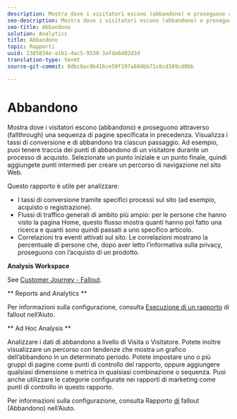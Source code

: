 ```yaml
---
description: Mostra dove i visitatori escono (abbandono) e proseguono attraverso (fallthrough) una sequenza di pagine specificata in precedenza. Visualizza i tassi di conversione e di abbandono tra ciascun passaggio. Ad esempio, puoi tenere traccia dei punti di abbandono di un visitatore durante un processo di acquisto. Selezionate un punto iniziale e un punto finale, quindi aggiungete punti intermedi per creare un percorso di navigazione nel sito Web.
seo-description: Mostra dove i visitatori escono (abbandono) e proseguono attraverso (fallthrough) una sequenza di pagine specificata in precedenza. It displays conversion and fallout rates between each step. Ad esempio, puoi tenere traccia dei punti di abbandono di un visitatore durante un processo di acquisto. Selezionate un punto iniziale e un punto finale, quindi aggiungete punti intermedi per creare un percorso di navigazione nel sito Web.
seo-title: Abbandono
solution: Analytics
title: Abbandono
topic: Rapporti
uuid: 2385834e-a1b1-4ac5-9530-3afde6d02d3d
translation-type: tm+mt
source-git-commit: 0dbc8ac9b416ce50f197a884bb71c6cd389cd0bb

---
```



# Abbandono

Mostra dove i visitatori escono (abbandono) e proseguono attraverso (fallthrough) una sequenza di pagine specificata in precedenza. Visualizza i tassi di conversione e di abbandono tra ciascun passaggio. Ad esempio, puoi tenere traccia dei punti di abbandono di un visitatore durante un processo di acquisto. Selezionate un punto iniziale e un punto finale, quindi aggiungete punti intermedi per creare un percorso di navigazione nel sito Web.

Questo rapporto è utile per analizzare:

* I tassi di conversione tramite specifici processi sul sito (ad esempio, acquisto o registrazione).
* Flussi di traffico generali di ambito più ampio: per le persone che hanno visto la pagina Home, questo flusso mostra quanti hanno poi fatto una ricerca e quanti sono quindi passati a uno specifico articolo.
* Correlazioni tra eventi attivati sul sito. Le correlazioni mostrano la percentuale di persone che, dopo aver letto l’informativa sulla privacy, proseguono con l’acquisto di un prodotto.

**Analysis Workspace**

See [Customer Journey - Fallout](https://marketing.adobe.com/resources/help/en_US/analytics/analysis-workspace/fallout_flow.html).

** Reports and Analytics **

Per informazioni sulla configurazione, consulta [Esecuzione di un rapporto](https://marketing.adobe.com/resources/help/en_US/sc/user/t_reports_fallout.html) di fallout nell’Aiuto.

** Ad Hoc Analysis **

Analizzare i dati di abbandono a livello di Visita o Visitatore. Potete inoltre visualizzare un percorso con tendenze che mostra un grafico dell’abbandono in un determinato periodo. Potete impostare uno o più gruppi di pagine come punti di controllo del rapporto, oppure aggiungere qualsiasi dimensione o metrica in qualsiasi combinazione o sequenza. Puoi anche utilizzare le categorie configurate nei rapporti di marketing come punti di controllo in questo rapporto.

Per informazioni sulla configurazione, consulta Rapporto [di](https://marketing.adobe.com/resources/help/en_US/dsc/c_reports_fallout.html) fallout (Abbandono) nell’Aiuto.
